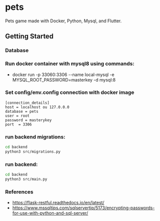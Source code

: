 # pets
Pets game made with Docker, Python, Mysql, and Flutter.

## Getting Started

### Database

###  Run docker container with mysql8 using commands:

-  docker run -p 33060:3306 --name local-mysql -e MYSQL_ROOT_PASSWORD=masterkey -d mysql:8

### Set config/env.config connection with docker image
```
[connection_details]
host = localhost ou 127.0.0.0
database = pets
user = root
password = masterykey
port  = 3306
```

### run backend migrations: 
```bash 
cd backend
python3 src/migrations.py
```
### run backend: 
```bash 
cd backend
python3 src/main.py
```
### References

- https://flask-restful.readthedocs.io/en/latest/
- https://www.mssqltips.com/sqlservertip/5173/encrypting-passwords-for-use-with-python-and-sql-server/